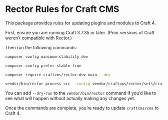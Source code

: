 # Rector Rules for Craft CMS

This package provides rules for updating plugins and modules to Craft 4.

First, ensure you are running Craft 3.7.35 or later. (Prior versions of Craft weren’t compatible with Rector.)

Then run the following commands:
```sh
composer config minimum-stability dev
```

```sh
composer config prefer-stable true
```

```sh
composer require craftcms/rector:dev-main --dev
```

```sh
vendor/bin/rector process src --config vendor/craftcms/rector/sets/craftcms-40.php
```

You can add `--dry-run` to the `vendor/bin/rector` command if you’d like to see what will happen without actually
making any changes yet.

Once the commands are complete, you’re ready to update `craftcms/cms` to Craft 4.
